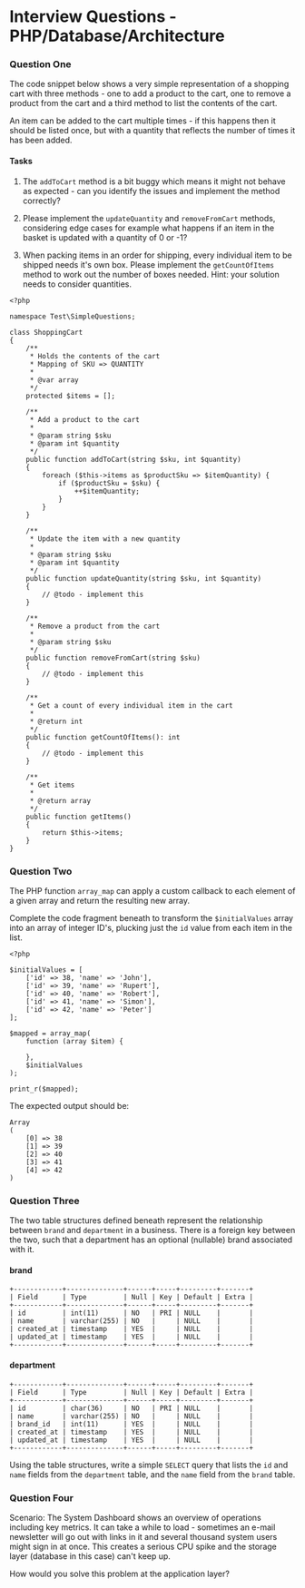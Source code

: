 # Interview Questions - PHP/Database/Architecture

### Question One

The code snippet below shows a very simple representation of a shopping cart with three methods - one to add a product to the cart, one to remove a product from the cart and a third method to list the contents of the cart.

An item can be added to the cart multiple times - if this happens then it should be listed once, but with a quantity that reflects the number of times it has been added.

#### Tasks

1. The `addToCart` method is a bit buggy which means it might not behave as expected - can you identify the issues and implement the method correctly?

2. Please implement the `updateQuantity` and `removeFromCart` methods, considering edge cases for example what happens if an item in the basket is updated with a quantity of 0 or -1?

3. When packing items in an order for shipping, every individual item to be shipped needs it's own box. Please implement the `getCountOfItems` method to work out the number of boxes needed. Hint: your solution needs to consider quantities.

```
<?php

namespace Test\SimpleQuestions;

class ShoppingCart
{
    /**
     * Holds the contents of the cart
     * Mapping of SKU => QUANTITY
     *
     * @var array
     */
    protected $items = [];

    /**
     * Add a product to the cart
     *
     * @param string $sku
     * @param int $quantity
     */
    public function addToCart(string $sku, int $quantity)
    {
        foreach ($this->items as $productSku => $itemQuantity) {
            if ($productSku = $sku) {
                ++$itemQuantity;
            }
        }
    }

    /**
     * Update the item with a new quantity
     * 
     * @param string $sku
     * @param int $quantity
     */
    public function updateQuantity(string $sku, int $quantity)
    {
        // @todo - implement this
    }

    /**
     * Remove a product from the cart
     *
     * @param string $sku
     */
    public function removeFromCart(string $sku)
    {
        // @todo - implement this
    }
    
    /**
     * Get a count of every individual item in the cart
     * 
     * @return int
     */
    public function getCountOfItems(): int
    {
        // @todo - implement this
    }

    /**
     * Get items
     *
     * @return array
     */
    public function getItems()
    {
        return $this->items;
    }
}

```

### Question Two

The PHP function `array_map` can apply a custom callback to each element of a given array and return the resulting new array.

Complete the code fragment beneath to transform the `$initialValues` array into an array of integer ID's, plucking just the `id` value from each item in the list.

```
<?php

$initialValues = [
    ['id' => 38, 'name' => 'John'],
    ['id' => 39, 'name' => 'Rupert'],
    ['id' => 40, 'name' => 'Robert'],
    ['id' => 41, 'name' => 'Simon'],
    ['id' => 42, 'name' => 'Peter']
];

$mapped = array_map(
    function (array $item) {
    
    },
    $initialValues
);

print_r($mapped);

```

The expected output should be:

```
Array
(
    [0] => 38
    [1] => 39
    [2] => 40
    [3] => 41
    [4] => 42
)
```

### Question Three

The two table structures defined beneath represent the relationship between `brand` and `department` in a business. There is a foreign key between the two, such that a department has an optional (nullable) brand associated with it. 

#### brand
```
+------------+--------------+------+-----+---------+-------+
| Field      | Type         | Null | Key | Default | Extra |
+------------+--------------+------+-----+---------+-------+
| id         | int(11)      | NO   | PRI | NULL    |       |
| name       | varchar(255) | NO   |     | NULL    |       |
| created_at | timestamp    | YES  |     | NULL    |       |
| updated_at | timestamp    | YES  |     | NULL    |       |
+------------+--------------+------+-----+---------+-------+
```

#### department
```
+------------+--------------+------+-----+---------+-------+
| Field      | Type         | Null | Key | Default | Extra |
+------------+--------------+------+-----+---------+-------+
| id         | char(36)     | NO   | PRI | NULL    |       |
| name       | varchar(255) | NO   |     | NULL    |       |
| brand_id   | int(11)      | YES  |     | NULL    |       |
| created_at | timestamp    | YES  |     | NULL    |       |
| updated_at | timestamp    | YES  |     | NULL    |       |
+------------+--------------+------+-----+---------+-------+
```

Using the table structures, write a simple `SELECT` query that lists the `id` and `name` fields from the `department` table, and the `name` field from the `brand` table.

### Question Four

Scenario: The System Dashboard shows an overview of operations including key metrics. It can take a while to load - sometimes an e-mail newsletter will go out with links in it and several thousand system users might sign in at once. This creates a serious CPU spike and the storage layer (database in this case) can't keep up.

How would you solve this problem at the application layer?
  
